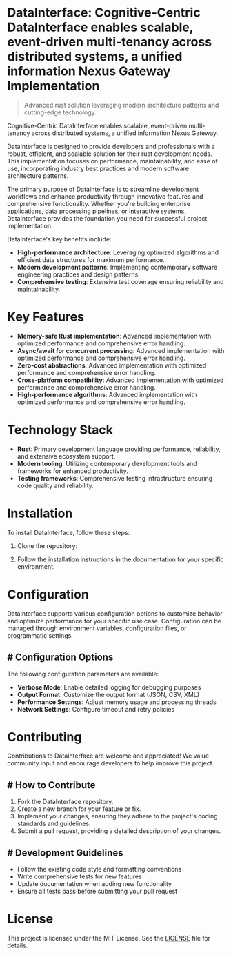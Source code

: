 <!-- fallback_DataInterface_20251020004433_25594 -->

# DataInterface: Cognitive-Centric DataInterface enables scalable, event-driven multi-tenancy across distributed systems, a unified information Nexus Gateway Implementation
> Advanced rust solution leveraging modern architecture patterns and cutting-edge technology.

Cognitive-Centric DataInterface enables scalable, event-driven multi-tenancy across distributed systems, a unified information Nexus Gateway.

DataInterface is designed to provide developers and professionals with a robust, efficient, and scalable solution for their rust development needs. This implementation focuses on performance, maintainability, and ease of use, incorporating industry best practices and modern software architecture patterns.

The primary purpose of DataInterface is to streamline development workflows and enhance productivity through innovative features and comprehensive functionality. Whether you're building enterprise applications, data processing pipelines, or interactive systems, DataInterface provides the foundation you need for successful project implementation.

DataInterface's key benefits include:

* **High-performance architecture**: Leveraging optimized algorithms and efficient data structures for maximum performance.
* **Modern development patterns**: Implementing contemporary software engineering practices and design patterns.
* **Comprehensive testing**: Extensive test coverage ensuring reliability and maintainability.

# Key Features

* **Memory-safe Rust implementation**: Advanced implementation with optimized performance and comprehensive error handling.
* **Async/await for concurrent processing**: Advanced implementation with optimized performance and comprehensive error handling.
* **Zero-cost abstractions**: Advanced implementation with optimized performance and comprehensive error handling.
* **Cross-platform compatibility**: Advanced implementation with optimized performance and comprehensive error handling.
* **High-performance algorithms**: Advanced implementation with optimized performance and comprehensive error handling.

# Technology Stack

* **Rust**: Primary development language providing performance, reliability, and extensive ecosystem support.
* **Modern tooling**: Utilizing contemporary development tools and frameworks for enhanced productivity.
* **Testing frameworks**: Comprehensive testing infrastructure ensuring code quality and reliability.

# Installation

To install DataInterface, follow these steps:

1. Clone the repository:


2. Follow the installation instructions in the documentation for your specific environment.

# Configuration

DataInterface supports various configuration options to customize behavior and optimize performance for your specific use case. Configuration can be managed through environment variables, configuration files, or programmatic settings.

## # Configuration Options

The following configuration parameters are available:

* **Verbose Mode**: Enable detailed logging for debugging purposes
* **Output Format**: Customize the output format (JSON, CSV, XML)
* **Performance Settings**: Adjust memory usage and processing threads
* **Network Settings**: Configure timeout and retry policies

# Contributing

Contributions to DataInterface are welcome and appreciated! We value community input and encourage developers to help improve this project.

## # How to Contribute

1. Fork the DataInterface repository.
2. Create a new branch for your feature or fix.
3. Implement your changes, ensuring they adhere to the project's coding standards and guidelines.
4. Submit a pull request, providing a detailed description of your changes.

## # Development Guidelines

* Follow the existing code style and formatting conventions
* Write comprehensive tests for new features
* Update documentation when adding new functionality
* Ensure all tests pass before submitting your pull request

# License

This project is licensed under the MIT License. See the [LICENSE](https://github.com/xxxPOUPOUxxx/DataInterface/blob/main/LICENSE) file for details.
